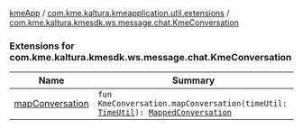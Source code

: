 [kmeApp](../../index.md) / [com.kme.kaltura.kmeapplication.util.extensions](../index.md) / [com.kme.kaltura.kmesdk.ws.message.chat.KmeConversation](./index.md)

### Extensions for com.kme.kaltura.kmesdk.ws.message.chat.KmeConversation

| Name | Summary |
|---|---|
| [mapConversation](map-conversation.md) | `fun KmeConversation.mapConversation(timeUtil: `[`TimeUtil`](../../com.kme.kaltura.kmeapplication.util/-time-util/index.md)`): `[`MappedConversation`](../../com.kme.kaltura.kmeapplication.data/-mapped-conversation/index.md) |
